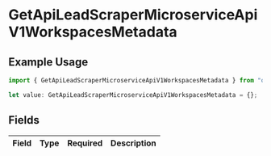 # GetApiLeadScraperMicroserviceApiV1WorkspacesMetadata

## Example Usage

```typescript
import { GetApiLeadScraperMicroserviceApiV1WorkspacesMetadata } from "oppulence-backend-sdk/models/operations";

let value: GetApiLeadScraperMicroserviceApiV1WorkspacesMetadata = {};
```

## Fields

| Field       | Type        | Required    | Description |
| ----------- | ----------- | ----------- | ----------- |
